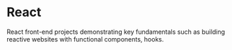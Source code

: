 # React
React front-end projects demonstrating key fundamentals such as building reactive websites with functional components, hooks.
